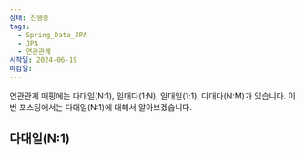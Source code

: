 ```yaml
---
상태: 진행중
tags:
  - Spring_Data_JPA
  - JPA
  - 연관관계
시작일: 2024-06-19
마감일:
---
```

연관관계 매핑에는 다대일(N:1), 일대다(1:N), 일대일(1:1), 다대다(N:M)가 있습니다. 이번 포스팅에서는 다대일(N:1)에 대해서 알아보겠습니다.

## 다대일(N:1)
>